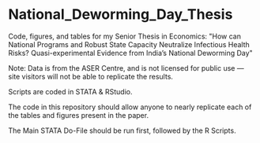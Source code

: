 # National_Deworming_Day_Thesis

Code, figures, and tables for my Senior Thesis in Economics: "How can National Programs and Robust State Capacity Neutralize Infectious Health Risks? Quasi-experimental Evidence from India’s National Deworming Day"

Note: Data is from the ASER Centre, and is not licensed for public use — site visitors will not be able to replicate the results.

Scripts are coded in STATA & RStudio.

The code in this repository should allow anyone to nearly replicate each of the tables and figures present in the paper. 

The Main STATA Do-File should be run first, followed by the R Scripts.
